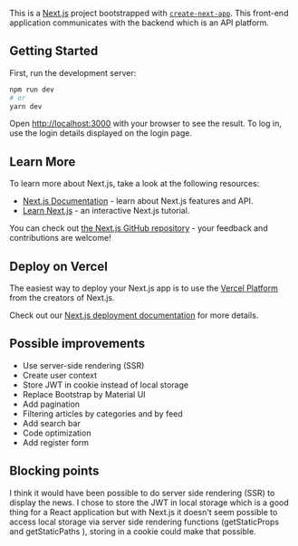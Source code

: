 This is a [Next.js](https://nextjs.org/) project bootstrapped with [`create-next-app`](https://github.com/vercel/next.js/tree/canary/packages/create-next-app).
This front-end application communicates with the backend which is an API platform.

## Getting Started

First, run the development server:

```bash
npm run dev
# or
yarn dev
```

Open [http://localhost:3000](http://localhost:3000) with your browser to see the result. To log in, use the login details displayed on the login page.

## Learn More

To learn more about Next.js, take a look at the following resources:

- [Next.js Documentation](https://nextjs.org/docs) - learn about Next.js features and API.
- [Learn Next.js](https://nextjs.org/learn) - an interactive Next.js tutorial.

You can check out [the Next.js GitHub repository](https://github.com/vercel/next.js/) - your feedback and contributions are welcome!

## Deploy on Vercel

The easiest way to deploy your Next.js app is to use the [Vercel Platform](https://vercel.com/new?utm_medium=default-template&filter=next.js&utm_source=create-next-app&utm_campaign=create-next-app-readme) from the creators of Next.js.

Check out our [Next.js deployment documentation](https://nextjs.org/docs/deployment) for more details.

## Possible improvements

- Use server-side rendering (SSR)
- Create user context
- Store JWT in cookie instead of local storage
- Replace Bootstrap by Material UI
- Add pagination
- Filtering articles by categories and by feed
- Add search bar
- Code optimization
- Add register form

## Blocking points

I think it would have been possible to do server side rendering (SSR) to display the news. I chose to store the JWT in local storage which is a good thing for a React application but with Next.js it doesn't seem possible to access local storage via server side rendering functions (getStaticProps and getStaticPaths ), storing in a cookie could make that possible.